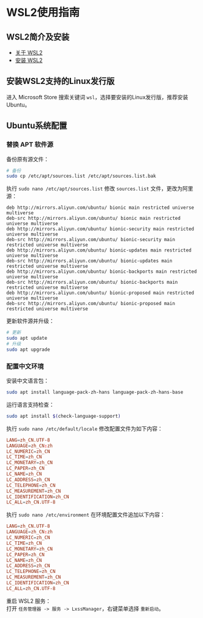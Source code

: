 # WSL2使用指南

## WSL2简介及安装
- [关于 WSL2](https://docs.microsoft.com/zh-cn/windows/wsl/wsl2-about)
- [安装 WSL2](https://docs.microsoft.com/zh-cn/windows/wsl/wsl2-install)
## 安装WSL2支持的Linux发行版
进入 Microsoft Store 搜索关键词 `wsl`，选择要安装的Linux发行版，推荐安装 Ubuntu。
## Ubuntu系统配置
### 替换 APT 软件源
备份原有源文件：
```bash
# 备份
sudo cp /etc/apt/sources.list /etc/apt/sources.list.bak
```
执行 `sudo nano /etc/apt/sources.list` 修改 `sources.list` 文件，更改为阿里源：
```
deb http://mirrors.aliyun.com/ubuntu/ bionic main restricted universe multiverse
deb-src http://mirrors.aliyun.com/ubuntu/ bionic main restricted universe multiverse
deb http://mirrors.aliyun.com/ubuntu/ bionic-security main restricted universe multiverse
deb-src http://mirrors.aliyun.com/ubuntu/ bionic-security main restricted universe multiverse
deb http://mirrors.aliyun.com/ubuntu/ bionic-updates main restricted universe multiverse
deb-src http://mirrors.aliyun.com/ubuntu/ bionic-updates main restricted universe multiverse
deb http://mirrors.aliyun.com/ubuntu/ bionic-backports main restricted universe multiverse
deb-src http://mirrors.aliyun.com/ubuntu/ bionic-backports main restricted universe multiverse
deb http://mirrors.aliyun.com/ubuntu/ bionic-proposed main restricted universe multiverse
deb-src http://mirrors.aliyun.com/ubuntu/ bionic-proposed main restricted universe multiverse
```
更新软件源并升级：
```bash
# 更新
sudo apt update
# 升级
sudo apt upgrade
```
### 配置中文环境
安装中文语言包：
```bash
sudo apt install language-pack-zh-hans language-pack-zh-hans-base
```
运行语言支持检查：
```bash
sudo apt install $(check-language-support)
```
执行 `sudo nano /etc/default/locale` 修改配置文件为如下内容：
```toml
LANG=zh_CN.UTF-8
LANGUAGE=zh_CN:zh
LC_NUMERIC=zh_CN
LC_TIME=zh_CN
LC_MONETARY=zh_CN
LC_PAPER=zh_CN
LC_NAME=zh_CN
LC_ADDRESS=zh_CN
LC_TELEPHONE=zh_CN
LC_MEASUREMENT=zh_CN
LC_IDENTIFICATION=zh_CN
LC_ALL=zh_CN.UTF-8
```
执行 `sudo nano /etc/environment` 在环境配置文件追加以下内容：
```toml
LANG=zh_CN.UTF-8
LANGUAGE=zh_CN:zh
LC_NUMERIC=zh_CN
LC_TIME=zh_CN
LC_MONETARY=zh_CN
LC_PAPER=zh_CN
LC_NAME=zh_CN
LC_ADDRESS=zh_CN
LC_TELEPHONE=zh_CN
LC_MEASUREMENT=zh_CN
LC_IDENTIFICATION=zh_CN
LC_ALL=zh_CN.UTF-8
```
重启 WSL2 服务：<br />打开 `任务管理器 -> 服务 -> LxssManager`，右键菜单选择 `重新启动`。
